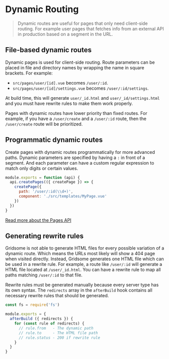 # Dynamic Routing

> Dynamic routes are useful for pages that only need client-side routing. For example user pages that fetches info from an external API in production based on a segment in the URL.

## File-based dynamic routes

Dynamic pages is used for client-side routing. Route parameters can be placed in file and directory names by wrapping the name in square brackets. For example:

- `src/pages/user/[id].vue` becomes `/user/:id`.
- `src/pages/user/[id]/settings.vue` becomes `/user/:id/settings`.

At build time, this will generate `user/_id.html` and `user/_id/settings.html` and you must have rewrite rules to make them work properly.

Pages with dynamic routes have lower priority than fixed routes. For example, if you have a `/user/create` and a `/user/:id` route, then the `/user/create` route will be prioritized.

## Programmatic dynamic routes

Create pages with dynamic routes programmatically for more advanced paths. Dynamic parameters are specified by having a `:` in front of a segment. And each parameter can have a custom regular expression to match only digits or certain values.

```js
module.exports = function (api) {
  api.createPages(({ createPage }) => {
    createPage({
      path: '/user/:id(\\d+)',
      component: './src/templates/MyPage.vue'
    })
  })
}
```

[Read more about the Pages API](/docs/pages-api)

## Generating rewrite rules

Gridsome is not able to generate HTML files for every possible variation of a dynamic route. Which means the URLs most likely will show a 404 page when visited directly. Instead, Gridsome generates one HTML file which can be used in a rewrite rule. For example, a route like `/user/:id` will generate a HTML file located at `/user/_id.html`. You can have a rewrite rule to map all paths matching `/user/:id` to that file.

Rewrite rules must be generated manually because every server type has its own syntax. The `redirects` array in the `afterBuild` hook contains all necessary rewrite rules that should be generated.

```js
const fs = require('fs')

module.exports = {
  afterBuild ({ redirects }) {
    for (const rule of redirects) {
      // rule.from   - The dynamic path
      // rule.to     - The HTML file path
      // rule.status - 200 if rewrite rule
    }
  }
}
```
